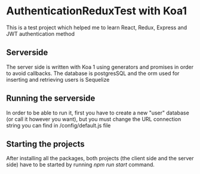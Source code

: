 # AuthenticationReduxTest with Koa1
This is a test project which helped me to learn React, Redux, Express and JWT authentication method

## Serverside
The server side is written with Koa 1 using generators and promises in order to avoid callbacks. The database is postgresSQL and the orm used for inserting and retrieving users is Sequelize

## Running the serverside
In order to be able to run it, first you have to create a new "user" database (or call it however you want), but you must change the URL connection string you can find in /config/default.js file

## Starting the projects
After installing all the packages, both projects (the client side and the server side) have to be started by running *npm run start* command.
